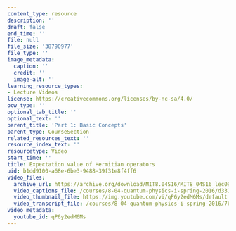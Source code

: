 ```yaml
---
content_type: resource
description: ''
draft: false
end_time: ''
file: null
file_size: '38790977'
file_type: ''
image_metadata:
  caption: ''
  credit: ''
  image-alt: ''
learning_resource_types:
- Lecture Videos
license: https://creativecommons.org/licenses/by-nc-sa/4.0/
ocw_type: ''
optional_tab_title: ''
optional_text: ''
parent_title: 'Part 1: Basic Concepts'
parent_type: CourseSection
related_resources_text: ''
resource_index_text: ''
resourcetype: Video
start_time: ''
title: Expectation value of Hermitian operators
uid: b1dd9100-a68e-6be3-9488-39f31e8f4ff6
video_files:
  archive_url: https://archive.org/download/MIT8.04S16/MIT8_04S16_lec09_s1_300k.mp4
  video_captions_file: /courses/8-04-quantum-physics-i-spring-2016/d33144165afd5159a281d41187b74fc0_qP6y2edM6Ms.vtt
  video_thumbnail_file: https://img.youtube.com/vi/qP6y2edM6Ms/default.jpg
  video_transcript_file: /courses/8-04-quantum-physics-i-spring-2016/7bc6f94c1c8274a4051f3a15df267376_qP6y2edM6Ms.pdf
video_metadata:
  youtube_id: qP6y2edM6Ms
---
```

